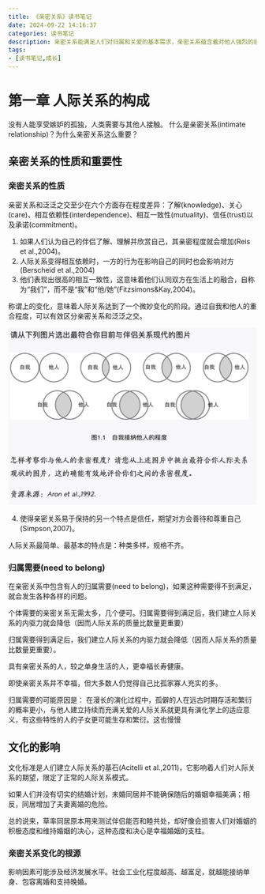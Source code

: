 ```yaml
---
title: 《亲密关系》读书笔记
date: 2024-09-22 14:16:37
categories: 读书笔记
description: 亲密关系能满足人们对归属和关爱的基本需求，亲密关系蕴含着对他人强烈的感情依恋，也常常会涉及与他人的相互依赖。众所周知，要抵御精神或身体疾病，任何人所能得到的最好保护，莫过于身边积极的社会支持网络。亲密关系能提供有意义且持久的社会支持网络，人们苦恼时可以向伴侣求助，而在伴侣需要时也能关照和帮助他们。
tags:
- [读书笔记,成长]
---
```


# 第一章 人际关系的构成

没有人能享受嫉妒的孤独，人类需要与其他人接触。
什么是亲密关系(intimate relationship)？为什么亲密关系这么重要？

## 亲密关系的性质和重要性

### 亲密关系的性质

亲密关系和泛泛之交至少在六个方面存在程度差异：了解(knowledge)、关心(care)、相互依赖性(interdependence)、相互一致性(mutuality)、信任(trust)以及承诺(commitment)。

1. 如果人们认为自己的伴侣了解、理解并欣赏自己，其亲密程度就会增加(Reis et al.,2004)。
2. 人际关系变得相互依赖时，一方的行为在影响自己的同时也会影响对方(Berscheid et al.,2004)
3. 他们表现出很高的相互一致性，这意味着他们认同双方在生活上的融合，自称为“我们”，而不是“我”和“他/她”(Fitzsimons&Kay,2004)。

称谓上的变化，意味着人际关系达到了一个微妙变化的阶段。通过自我和他人的重合程度，可以有效区分亲密关系和泛泛之交。

![p1.1 怎样考察你与他人的亲密程度](/images/亲密关系/p1.1.png)

4. 使得亲密关系易于保持的另一个特点是信任，期望对方会善待和尊重自己(Simpson,2007)。

人际关系最简单、最基本的特点是：种类多样，规格不齐。

### 归属需要(need to belong)

在亲密关系中包含有人的归属需要(need to belong)，如果这种需要得不到满足，就会发生各种各样的问题。

个体需要的亲密关系无需太多，几个便可。归属需要得到满足后，我们建立人际关系的内驱力就会降低（因而人际关系的质量比数量更重要）

归属需要得到满足后，我们建立人际关系的内驱力就会降低（因而人际关系的质量比数量更重要）。

具有亲密关系的人，较之单身生活的人，更幸福长寿健康。

即使亲密关系并不幸福，但大多数人仍觉得自己比孤家寡人充实的多。

归属需要的可能原因是：
在漫长的演化过程中，孤僻的人在远古时期存活和繁衍的概率更小，与他人建立持续而充满关爱的人际关系就更具有演化学上的适应意义，有这些特性的人的子女更可能生存和繁衍。这也慢慢

## 文化的影响

文化标准是人们建立人际关系的基石(Acitelli et al.,2011)，它影响着人们对人际关系的期望，限定了正常的人际关系模式。

如果人们并没有切实的结婚计划，未婚同居并不能确保随后的婚姻幸福美满；相反，同居增加了夫妻离婚的危险。

总的说来，草率同居原本用来测试伴侣能否和睦共处，却好像会损害人们对婚姻的积极态度和维持婚姻的决心，这种态度和决心是幸福婚姻的支柱。

### 亲密关系变化的根源

影响因素可能涉及经济发展水平。社会工业化程度越高、越富足，就越能接纳单身、包容离婚和支持晚婚。


